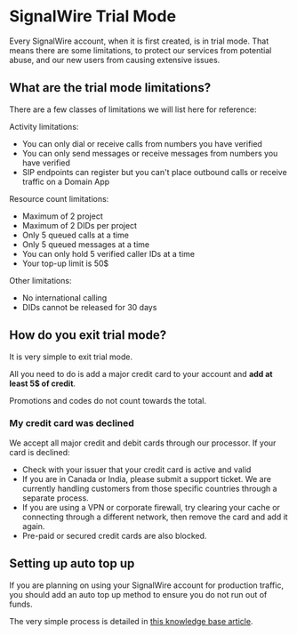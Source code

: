 # SignalWire Trial Mode

Every SignalWire account, when it is first created, is in trial mode. That means there are some limitations, to protect our services from potential abuse, and our new users from causing extensive issues.

## What are the trial mode limitations?

There are a few classes of limitations we will list here for reference:

Activity limitations:
- You can only dial or receive calls from numbers you have verified
- You can only send messages or receive messages from numbers you have verified
- SIP endpoints can register but you can't place outbound calls or receive traffic on a Domain App

Resource count limitations:
- Maximum of 2 project
- Maximum of 2 DIDs per project
- Only 5 queued calls at a time
- Only 5 queued messages at a time
- You can only hold 5 verified caller IDs at a time
- Your top-up limit is 50$

Other limitations:
- No international calling
- DIDs cannot be released for 30 days

## How do you exit trial mode?

It is very simple to exit trial mode.

All you need to do is add a major credit card to your account and **add at least 5$ of credit**.

Promotions and codes do not count towards the total.

### My credit card was declined

We accept all major credit and debit cards through our processor.
If your card is declined:

- Check with your issuer that your credit card is active and valid
- If you are in Canada or India, please submit a support ticket. We are currently handling customers from those specific countries through a separate process.
- If you are using a VPN or corporate firewall, try clearing your cache or connecting through a different network, then remove the card and add it again.
- Pre-paid or secured credit cards are also blocked.

## Setting up auto top up

If you are planning on using your SignalWire account for production traffic, you should add an auto top up method to ensure you do not run out of funds.

The very simple process is detailed in [this knowledge base article](https://signalwire.force.com/help/s/article/How-To-Set-Up-Auto-Top-Up).
